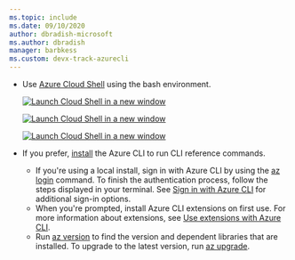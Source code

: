 ```yaml
---
ms.topic: include
ms.date: 09/10/2020
author: dbradish-microsoft
ms.author: dbradish
manager: barbkess
ms.custom: devx-track-azurecli
---
```


- Use [Azure Cloud Shell](/azure/cloud-shell/quickstart) using the bash environment.

   [![Launch Cloud Shell in a new window](./media/cloud-shell-try-it/launch-cloud-shell.png)](https://shell.azure.com) 

   [![Launch Cloud Shell in a new window](/media/cloud-shell-try-it/launch-cloud-shell.png)](https://shell.azure.com) 

   [![Launch Cloud Shell in a new window](media/cloud-shell-try-it/launch-cloud-shell.png)](https://shell.azure.com) 

- If you prefer, [install](../install-azure-cli.md) the Azure CLI to run CLI reference commands.
   - If you're using a local install, sign in with Azure CLI by using the [az login](/cli/azure/reference-index#az_login) command.  To finish the authentication process, follow the steps displayed in your terminal.  See [Sign in with Azure CLI](../authenticate-azure-cli.md) for additional sign-in options.
  - When you're prompted, install Azure CLI extensions on first use.  For more information about extensions, see [Use extensions with Azure CLI](../azure-cli-extensions-overview.md).
  - Run [az version](/cli/azure/reference-index#az_version) to find the version and dependent libraries that are installed. To upgrade to the latest version, run [az upgrade](/cli/azure/reference-index#az_upgrade).
